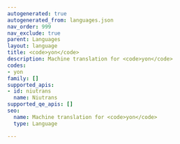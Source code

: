 ```yaml
---
autogenerated: true
autogenerated_from: languages.json
nav_order: 999
nav_exclude: true
parent: Languages
layout: language
title: <code>yon</code>
description: Machine translation for <code>yon</code>
codes:
- yon
family: []
supported_apis:
- id: niutrans
  name: Niutrans
supported_qe_apis: []
seo:
  name: Machine translation for <code>yon</code>
  type: Language

---
```


